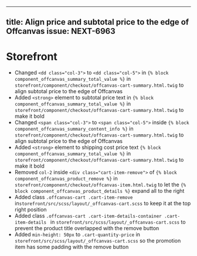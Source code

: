 
---
title: Align price and subtotal price to the edge of Offcanvas
issue: NEXT-6963
---
# Storefront
* Changed `<dd class="col-3">` to `<dd class="col-5">` in `{% block component_offcanvas_summary_total_value %}` in `storefront/component/checkout/offcanvas-cart-summary.html.twig` to align subtotal price to the edge of Offcanvas
* Added `<strong>` element to subtotal price text in `{% block component_offcanvas_summary_total_value %}` in `storefront/component/checkout/offcanvas-cart-summary.html.twig` to make it bold
* Changed `<span class="col-3">` to `<span class="col-5">` inside `{% block component_offcanvas_summary_content_info %}` in `storefront/component/checkout/offcanvas-cart-summary.html.twig` to align subtotal price to the edge of Offcanvas
* Added `<strong>` element to shipping cost price text `{% block component_offcanvas_summary_total_value %}` in `storefront/component/checkout/offcanvas-cart-summary.html.twig` to make it bold
* Removed `col-2` inside `<div class="cart-item-remove">` of `{% block component_offcanvas_product_remove %}` in `storefront/component/checkout/offcanvas-item.html.twig` to let the `{% block component_offcanvas_product_details %}` expand all to the right
* Added class `.offcanvas-cart .cart-item-remove` in`storefront/src/scss/layout/_offcanvas-cart.scss` to keep it at the top right position
* Added class `.offcanvas-cart .cart-item-details-container .cart-item-details ` in `storefront/src/scss/layout/_offcanvas-cart.scss` to prevent the product title overlapped with the remove button
* Added `min-height: 50px` to `.cart-quantity-price` in `storefront/src/scss/layout/_offcanvas-cart.scss` so the promotion item has some padding with the remove button
  